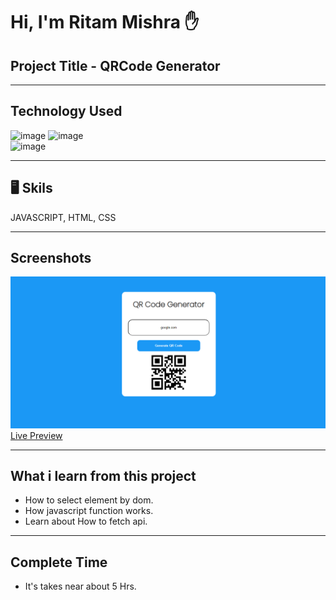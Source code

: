 # Hi, I'm Ritam Mishra ✋

## Project Title - QRCode Generator 
***

## Technology Used 
![image](https://img.shields.io/badge/FirstTech-Html-orange) 
![image](https://img.shields.io/badge/SecondTech-CSS-blue)<br>
![image](https://img.shields.io/badge/ThirdTech-Javascript-yellow)

***
## 🖥️ Skils 
JAVASCRIPT, HTML, CSS

***  
## Screenshots

![image](./Image/Screenshot%20.png)
[Live Preview](https://qrcode-generator-proj.netlify.app/)
***
## What i learn from this project
- How to select element by dom.
- How javascript function works.
- Learn about How to fetch api.
***
## Complete Time 
- It's takes near about 5 Hrs.


